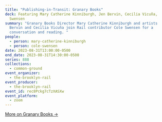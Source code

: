 ```yaml
---
title: "Publishing-in-Transit: Granary Books"
deck: Featuring Mary Catherine Kinniburgh, Jen Bervin, Cecilia Vicuña, and Cole
  Swensen
summary: "Granary Books Director Mary Catherine Kinniburgh and artists Jen
  Bervin and Cecilia Vicuña join Rail contributor Cole Swensen for a
  conversation and reading. "
people:
  - person: mary-catherine-kinniburgh
  - person: cole-swensen
date: 2023-08-31T13:00:00-0500
end_date: 2023-08-31T14:30:00-0500
series: 888
collections:
  - common-ground
event_organizer:
  - the-brooklyn-rail
event_producer:
  - the-brooklyn-rail
event_id: rec8Pckg7cTzXASXw
event_platform:
  - zoom
---
```

[More on Granary Books →](https://www.granarybooks.com/)
